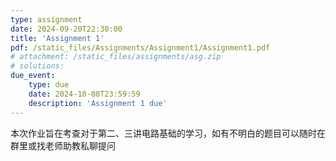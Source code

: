 ```yaml
---
type: assignment
date: 2024-09-20T22:30:00
title: 'Assignment 1'
pdf: /static_files/Assignments/Assignment1/Assignment1.pdf
# attachment: /static_files/assignments/asg.zip
# solutions: 
due_event: 
    type: due
    date: 2024-10-08T23:59:59
    description: 'Assignment 1 due'
---
```

本次作业旨在考查对于第二、三讲电路基础的学习，如有不明白的题目可以随时在群里或找老师助教私聊提问